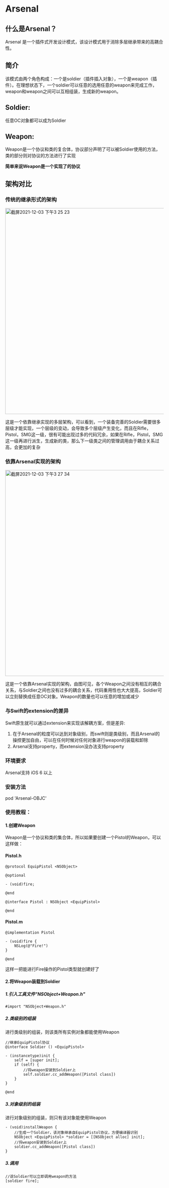 # Arsenal

## 什么是Arsenal？
Arsenal 是一个插件式开发设计模式，该设计模式用于消除多层继承带来的高耦合性。

## 简介
该模式由两个角色构成：一个是soldier（插件插入对象），一个是weapon（插件）。在理想状态下，一个soldier可以任意的选用任意的weapon来完成工作，weapon和weapon之间可以互相组装，生成新的weapon。

## Soldier:
任意OC对象都可以成为Soldier

## Weapon:
Weapon是一个协议和类的复合体，协议部分声明了可以被Soldier使用的方法，类的部分则对协议的方法进行了实现

**简单来说Weapon是一个实现了的协议**

## 架构对比

### 传统的继承形式的架构

<img width="652" alt="截屏2021-12-03 下午3 25 23" src="https://user-images.githubusercontent.com/16182417/144562262-25435464-e166-4b73-a8fe-b0585ea91e0d.png">

这是一个依靠继承实现的多层架构，可以看到，一个装备完善的Soldier需要很多层级才能实现，一个层级的变动，会导致多个层级产生变化，而且在Rifle，Pistol，SMG这一级，很有可能出现过多的代码冗余，如果在Rifle，Pistol，SMG这一级再进行派生，生成新的类，那么下一级类之间的管理调用由于耦合关系过高，会更加的复杂

### 依靠Arsenal实现的架构

<img width="652" alt="截屏2021-12-03 下午3 27 34" src="https://user-images.githubusercontent.com/16182417/144562428-1cfd2aa9-78bf-452d-b584-ad696e125f9f.png">

这是一个依靠Arsenal实现的架构，由图可见，各个Weapon之间没有相互的耦合关系，与Soldier之间也没有过多的耦合关系，代码重用性也大大提高，Soldier可以立刻替换成任意OC对象。Weapon的数量也可以任意的增加或减少

### 与Swift的extension的差异
Swift原生就可以通过extension来实现该解耦方案，但是差异:
1. 在于Arsenal的粒度可以达到对象级别，而swift则是类级别，而且Arsenal的操控更加自由，可以在任何时候对任何对象进行weapon的装载和卸除
2. Arsenal支持property，而extension没办法支持property

### 环境要求
Arsenal支持 iOS 6 以上

### 安装方法
pod 'Arsenal-OBJC'

### 使用教程：
#### 1.创建Weapon
Weapon是一个协议和类的集合体，所以如果要创建一个Pistol的Weapon，可以这样做：

#### Pistol.h
```
@protocol EquipPistol <NSObject>

@optional

- (void)fire;

@end

@interface Pistol : NSObject <EquipPistol>

@end
```

#### Pistol.m
```
@implementation Pistol

- (void)fire {
    NSLog(@"Fire!")
}

@end
```
这样一把能进行Fire操作的Pistol类型就创建好了

#### 2.将Weapon装载到Soldier
##### 1.引入工具文件"NSObject+Weapon.h"
```
#import "NSObject+Weapon.h"
```

##### 2.类级别的组装
进行类级别的组装，则该类所有实例对象都能使用Weapon

```
//继承EquipPistol协议
@interface Soldier () <EquipPistol>

- (instancetype)init {
    self = [super init];
    if (self) {
        //将weapon安装到Soldier上
        self.soldier.cc_addWeapon([Pistol class])
    }
}

@end
```

##### 3.对象级别的组装
进行对象级别的组装，则只有该对象能使用Weapon

```
- (void)installWeapon {
    //生成一个Soldier，该对象继承自EquipPistol协议，方便编译器识别
    NSObject <EquipPistol> *soldier = [[NSObject alloc] init];
    //将weapon安装到Soldier上
    soldier.cc_addWeapon([Pistol class])
}
```
##### 3.调用
```
//该Soldier可以立即调用weapon的方法
[soldier fire];
```





